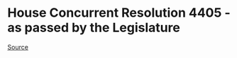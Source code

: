# House Concurrent Resolution 4405 - as passed by the Legislature

[Source](http://lawfilesext.leg.wa.gov/biennium/2021-22/Pdf/Bills/House%20Passed%20Legislature/4405.PL.pdf)